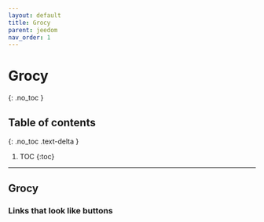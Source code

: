 ```yaml
---
layout: default
title: Grocy
parent: jeedom
nav_order: 1
---
```


# Grocy
{: .no_toc }

## Table of contents
{: .no_toc .text-delta }

1. TOC
{:toc}

---

## Grocy

### Links that look like buttons